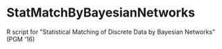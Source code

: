 # StatMatchByBayesianNetworks
R script for "Statistical Matching of Discrete Data by Bayesian Networks" (PGM '16)
